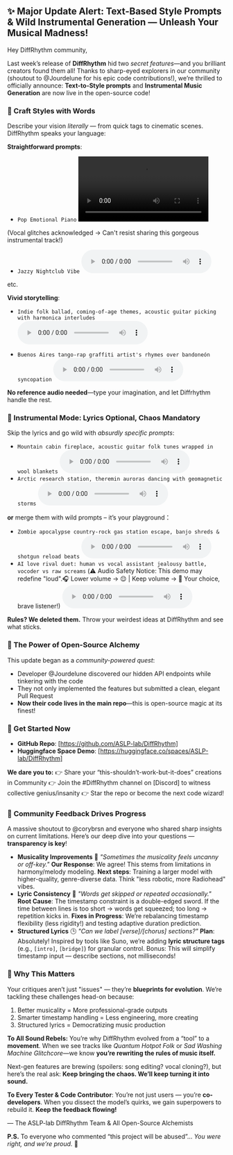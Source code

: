## **✨ Major Update Alert: Text-Based Style Prompts & Wild Instrumental Generation — Unleash Your Musical Madness!**

Hey DiffRhythm community,

Last week’s release of **DiffRhythm** hid two *secret features*—and you brilliant creators found them all! Thanks to sharp-eyed explorers in our community (shoutout to @Jourdelune for his epic code contributions!), we’re thrilled to officially announce: **Text-to-Style prompts** and **Instrumental Music Generation** are now live in the open-source code!

### 🎨 Craft Styles with Words

Describe your vision *literally* — from quick tags to cinematic scenes. DiffRhythm speaks your language:

**Straightforward prompts**: 

- `Pop Emotional Piano`
    <video controls src="../infer/example/AI情敌二重唱：人类与语音助手的嫉妒对决，声码器vs真声嘶吼(AI love rival duet human vs vocal assistant jealousy battle, vocoder vs raw screams).mp4" title="Title"></video>

(Vocal glitches acknowledged → Can't resist sharing this gorgeous instrumental track!)

- `Jazzy Nightclub Vibe`
    <audio controls src="../infer/example/Jazzy Nightclub Vibe.wav" title="demo1"></audio>

etc.

**Vivid storytelling**:

- `Indie folk ballad, coming-of-age themes, acoustic guitar picking with harmonica interludes`
    <audio controls src="../infer/example/独立民谣叙事曲，成长阵痛主题，木吉他分解和弦搭配口琴间奏(Indie folk ballad, coming-of-age themes, acoustic guitar picking with harmonica interludes).wav" title="demo2"></audio>

- `Buenos Aires tango-rap graffiti artist's rhymes over bandoneón syncopation`
    <audio controls src="../infer/example/布宜诺斯艾利斯探戈说唱：街头涂鸦艺人的韵脚，班多钮风琴切分节奏(Buenos Aires tango-rap graffiti artist's rhymes over bandoneón syncopation).wav" title="demo3"></audio>

**No reference audio needed**—type your imagination, and let Diffrhythm handle the rest.

### 🎻 Instrumental Mode: Lyrics Optional, Chaos Mandatory

Skip the lyrics and go wild with *absurdly specific prompts*:

- `Mountain cabin fireplace, acoustic guitar folk tunes wrapped in wool blankets`
  <audio controls src="../infer/example/山林木屋壁炉，民谣木吉他旋律裹着羊毛毯温度(Mountain cabin fireplace, acoustic guitar folk tunes wrapped in wool blankets).wav" title="demo4"></audio>
- `Arctic research station, theremin auroras dancing with geomagnetic storms`
  <audio controls src="../infer/example/北极科考站，特雷门琴极光与地磁暴共舞(Arctic research station, theremin auroras dancing with geomagnetic storms).wav" title="demo5"></audio>

 **or** merge them with wild prompts – it’s your playground：

- `Zombie apocalypse country-rock gas station escape, banjo shreds & shotgun reload beats`
  <audio controls src="../infer/example/丧尸末日乡村摇滚：加油站大逃亡，班卓琴速弹与霰弹枪上膛节奏(Zombie apocalypse country-rock gas station escape, banjo shreds & shotgun reload beats).wav" title="demo6"></audio>
- `AI love rival duet: human vs vocal assistant jealousy battle, vocoder vs raw screams`
   (⚠️ Audio Safety Notice: This demo may redefine "loud".🎧 Lower volume → 😌 | Keep volume → 🤯 Your choice, brave listener!)
  <audio controls src="../infer/example/AI情敌二重唱：人类与语音助手的嫉妒对决，声码器vs真声嘶吼(AI love rival duet human vs vocal assistant jealousy battle, vocoder vs raw screams).wav" title="demo7"></audio>

**Rules? We deleted them.** Throw your weirdest ideas at DiffRhythm and see what sticks.

### 🌟 The Power of Open-Source Alchemy

This update began as a *community-powered quest*:

- Developer @Jourdelune discovered our hidden API endpoints while tinkering with the code
- They not only implemented the features but submitted a clean, elegant Pull Request
- **Now their code lives in the main repo**—this is open-source magic at its finest!

### 🚀 Get Started Now

- **GitHub Repo**: [https://github.com/ASLP-lab/DiffRhythm] 
- **Huggingface Space Demo**: [https://huggingface.co/spaces/ASLP-lab/DiffRhythm] 

**We dare you to:** 👉 Share your “this-shouldn’t-work-but-it-does” creations in Community 👉 Join the #DiffRhythm channel on [Discord] to witness collective genius/insanity 👉 Star the repo or become the next code wizard!

### 🔧 **Community Feedback Drives Progress**

A massive shoutout to @corybrsn and everyone who shared sharp insights on current limitations. Here’s our deep dive into your questions — **transparency is key**!

- **Musicality Improvements** 🎵 *"Sometimes the musicality feels uncanny or off-key."* **Our Response**: We agree! This stems from limitations in harmony/melody modeling. **Next steps**: Training a larger model with higher-quality, genre-diverse data. Think "less robotic, more Radiohead" vibes.
- **Lyric Consistency** 📝 *"Words get skipped or repeated occasionally."* **Root Cause**: The timestamp constraint is a double-edged sword. If the time between lines is too short → words get squeezed; too long → repetition kicks in. **Fixes in Progress**: We’re rebalancing timestamp flexibility (less rigidity!) and testing adaptive duration prediction.
- **Structured Lyrics** 🕒 *"Can we label [verse]/[chorus] sections?"* **Plan**: Absolutely! Inspired by tools like Suno, we’re adding **lyric structure tags** (e.g., `[intro]`, `[bridge]`) for granular control. Bonus: This will simplify timestamp input — describe sections, not milliseconds!

### 🤖 **Why This Matters**

Your critiques aren’t just "issues" — they’re **blueprints for evolution**. We’re tackling these challenges head-on because:

1. Better musicality = More professional-grade outputs
2. Smarter timestamp handling = Less engineering, more creating
3. Structured lyrics = Democratizing music production

**To All Sound Rebels:** You’re why DiffRhythm evolved from a “tool” to a **movement**. When we see tracks like *Quantum Hotpot Folk* or *Sad Washing Machine Glitchcore*—we know **you’re rewriting the rules of music itself.**

Next-gen features are brewing (spoilers: song editing? vocal cloning?), but here’s the real ask: **Keep bringing the chaos. We’ll keep turning it into sound.**

**To Every Tester & Code Contributor**: You’re not just users — you’re **co-developers**. When you dissect the model’s quirks, we gain superpowers to rebuild it. **Keep the feedback flowing!**

— The ASLP-lab DiffRhythm Team & All Open-Source Alchemists

**P.S.** To everyone who commented “this project will be abused”… *You were right, and we’re proud.* 🚀